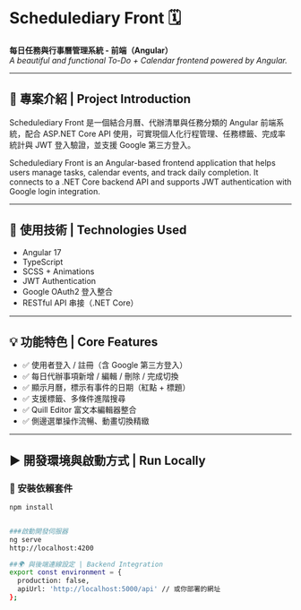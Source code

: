 # Schedulediary Front 🗓️  
**每日任務與行事曆管理系統 - 前端（Angular）**  
_A beautiful and functional To-Do + Calendar frontend powered by Angular._

---

## 📌 專案介紹 | Project Introduction

Schedulediary Front 是一個結合月曆、代辦清單與任務分類的 Angular 前端系統，配合 ASP.NET Core API 使用，可實現個人化行程管理、任務標籤、完成率統計與 JWT 登入驗證，並支援 Google 第三方登入。

Schedulediary Front is an Angular-based frontend application that helps users manage tasks, calendar events, and track daily completion. It connects to a .NET Core backend API and supports JWT authentication with Google login integration.

---

## 🔧 使用技術 | Technologies Used

- Angular 17
- TypeScript
- SCSS + Animations
- JWT Authentication
- Google OAuth2 登入整合
- RESTful API 串接（.NET Core）

---

## 💡 功能特色 | Core Features

- ✅ 使用者登入 / 註冊（含 Google 第三方登入）
- ✅ 每日代辦事項新增 / 編輯 / 刪除 / 完成切換
- ✅ 顯示月曆，標示有事件的日期（紅點 + 標題）
- ✅ 支援標籤、多條件進階搜尋
- ✅ Quill Editor 富文本編輯器整合
- ✅ 側邊選單操作流暢、動畫切換精緻

---

## ▶️ 開發環境與啟動方式 | Run Locally

### 🔹 安裝依賴套件
```bash
npm install


###啟動開發伺服器
ng serve
http://localhost:4200

##🌍 與後端連線設定 | Backend Integration
export const environment = {
  production: false,
  apiUrl: 'http://localhost:5000/api' // 或你部署的網址
};
